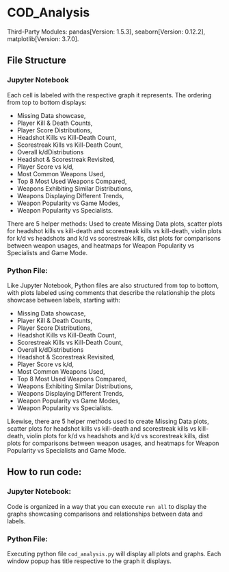 # COD_Analysis
Third-Party Modules: pandas[Version: 1.5.3], seaborn[Version: 0.12.2], matplotlib[Version: 3.7.0].

## File Structure
### Jupyter Notebook

Each cell is labeled with the respective graph it represents. The ordering from top to bottom displays:

- Missing Data showcase, 
- Player Kill & Death Counts, 
- Player Score Distributions,
- Headshot Kills vs Kill-Death Count, 
- Scorestreak Kills vs Kill-Death Count, 
- Overall k/dDistributions
- Headshot & Scorestreak Revisited, 
- Player Score vs k/d, 
- Most Common Weapons Used, 
- Top 8 Most Used Weapons Compared, 
- Weapons Exhibiting Similar Distributions, 
- Weapons Displaying Different Trends, 
- Weapon Popularity vs Game Modes, 
- Weapon Popularity vs Specialists.

There are 5 helper methods: Used to create Missing Data plots, scatter plots for headshot kills vs kill-death and scorestreak kills vs kill-death, violin plots for k/d vs headshots and k/d vs scorestreak kills, dist plots for comparisons between weapon usages, and heatmaps for Weapon Popularity vs Specialists and Game Mode.

### Python File:
Like Jupyter Notebook, Python files are also structured from top to bottom, with plots labeled using comments that describe the relationship the plots showcase between labels, starting with: 

- Missing Data showcase, 
- Player Kill & Death Counts, 
- Player Score Distributions,
- Headshot Kills vs Kill-Death Count, 
- Scorestreak Kills vs Kill-Death Count, 
- Overall k/dDistributions
- Headshot & Scorestreak Revisited, 
- Player Score vs k/d, 
- Most Common Weapons Used, 
- Top 8 Most Used Weapons Compared, 
- Weapons Exhibiting Similar Distributions, 
- Weapons Displaying Different Trends, 
- Weapon Popularity vs Game Modes, 
- Weapon Popularity vs Specialists.

Likewise, there are 5 helper methods used to create Missing Data plots, scatter plots for headshot kills vs kill-death and scorestreak kills vs kill-death, violin plots for k/d vs headshots and k/d vs scorestreak kills, dist plots for comparisons between weapon usages, and heatmaps for Weapon Popularity vs Specialists and Game Mode.


## How to run code:
### Jupyter Notebook:
Code is organized in a way that you can execute `run all` to display the graphs showcasing comparisons and relationships between data and labels.

### Python File:

Executing python file `cod_analysis.py` will display all plots and graphs. Each window popup has title respective to the graph it displays.
